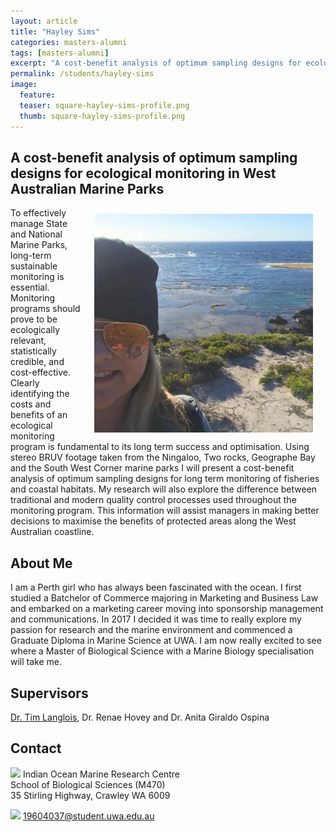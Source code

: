 ```yaml
---
layout: article
title: "Hayley Sims"
categories: masters-alumni
tags: [masters-alumni]
excerpt: "A cost-benefit analysis of optimum sampling designs for ecological monitoring in West Australian Marine Parks (2020)."
permalink: /students/hayley-sims
image:
  feature: 
  teaser: square-hayley-sims-profile.png
  thumb: square-hayley-sims-profile.png
---
```

## A cost-benefit analysis of optimum sampling designs for ecological monitoring in West Australian Marine Parks
<img src='/images/square-hayley-sims-profile.png' align='right' width="350" hspace="20" vspace="10">

To effectively manage State and National Marine Parks, long-term sustainable monitoring is essential. Monitoring programs should prove to be ecologically relevant, statistically credible, and cost-effective. Clearly identifying the costs and benefits of an ecological monitoring program is fundamental to its long term success and optimisation. Using stereo BRUV footage taken from the Ningaloo, Two rocks, Geographe Bay and the South West Corner marine parks I will present a cost-benefit analysis of optimum sampling designs for long term monitoring of fisheries and coastal habitats. My research will also explore the difference between traditional and modern quality control processes used throughout the monitoring program. This information will assist managers in making better decisions to maximise the benefits of protected areas along the West Australian coastline.

## About Me
I am a Perth girl who has always been fascinated with the ocean. I first studied a Batchelor of Commerce majoring in Marketing and Business Law and embarked on a marketing career moving into sponsorship management and communications. In 2017 I decided it was time to really explore my passion for research and the marine environment and commenced a Graduate Diploma in Marine Science at UWA. I am now really excited to see where a Master of Biological Science with a Marine Biology specialisation will take me.

## Supervisors
[Dr. Tim Langlois](https://uwamegfisheries.github.io/researchers/tim-langlois/ "Tim Langlois"), Dr. Renae Hovey and Dr. Anita Giraldo Ospina

## Contact
<img src='/images/icons/building-regular.svg' width="15px"> Indian Ocean Marine Research Centre <br>
School of Biological Sciences (M470)<br>
35 Stirling Highway, Crawley WA 6009 

<img src='/images/icons/envelope-regular.svg' width="15px"> <a href="mailto:19604037@student.uwa.edu.au">19604037@student.uwa.edu.au</a><br>
